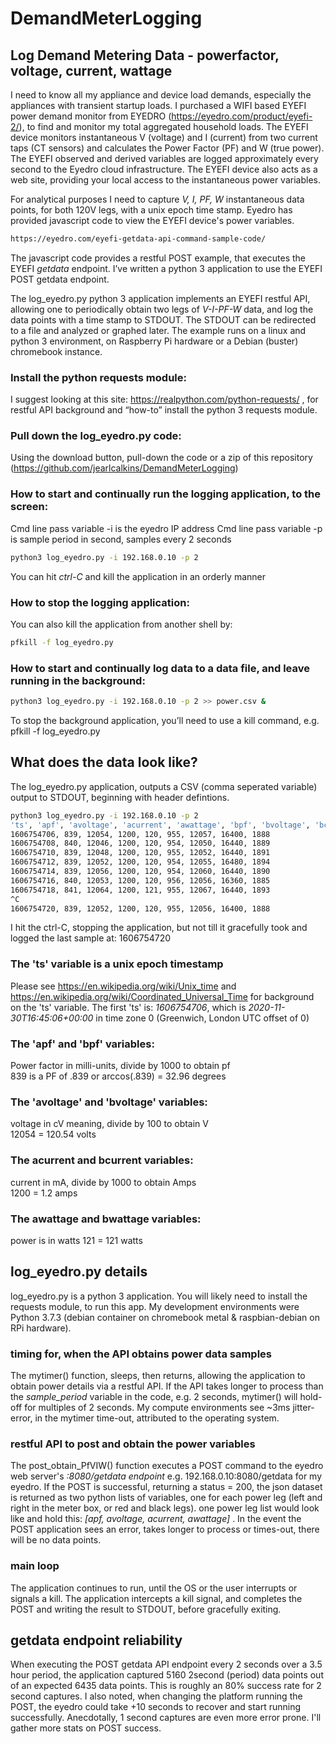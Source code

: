# DemandMeterLogging
## Log Demand Metering Data - powerfactor, voltage, current, wattage

I need to know all my appliance and device load demands, especially the appliances with transient startup loads. I purchased a WIFI based EYEFI power demand monitor from EYEDRO (https://eyedro.com/product/eyefi-2/), to find and monitor my total aggregated household loads. The EYEFI device monitors instantaneous V (voltage) and I (current) from two current taps (CT sensors) and calculates the Power Factor (PF) and W (true power). The EYEFI observed and derived variables are logged approximately every second to the Eyedro cloud infrastructure. The EYEFI device also acts as a web site, providing your local access to the instantaneous power variables.

For analytical purposes I need to capture *V, I, PF, W* instantaneous data points, for both 120V legs, with a unix epoch time stamp. Eyedro has provided javascript code to view the EYEFI device's power variables.
```bash
https://eyedro.com/eyefi-getdata-api-command-sample-code/ 
```

The javascript code provides a restful POST example, that executes the EYEFI *getdata* endpoint. I’ve written a python 3 application to use the EYEFI POST getdata endpoint.

The log_eyedro.py python 3 application implements an EYEFI restful API, allowing one to periodically obtain two legs of *V-I-PF-W* data, and log the data points with a time stamp to STDOUT. The STDOUT can be redirected to a file and analyzed or graphed later. The example runs on a linux and python 3 environment, on Raspberry Pi hardware or a Debian (buster) chromebook instance.
 
### Install the python requests module:
I suggest looking at this site: https://realpython.com/python-requests/ , for restful API background and “how-to” install the python 3 requests module.

### Pull down the log_eyedro.py code:
Using the download button, pull-down the code or a zip of this repository (https://github.com/jearlcalkins/DemandMeterLogging)

### How to start and continually run the logging application, to the screen:

Cmd line pass variable -i is the eyedro IP address
Cmd line pass variable -p is sample period in second, samples every 2 seconds
```bash
python3 log_eyedro.py -i 192.168.0.10 -p 2
```
You can hit *ctrl-C* and kill the application in an orderly manner

### How to stop the logging application:

You can also kill the application from another shell by:
```bash
pfkill -f log_eyedro.py
```

### How to start and continually log data to a data file, and leave running in the background:
```bash
python3 log_eyedro.py -i 192.168.0.10 -p 2 >> power.csv &
```
To stop the background application, you’ll need to use a kill command, e.g. pfkill -f log_eyedro.py

## What does the data look like?
The log_eyedro.py application, outputs a CSV (comma seperated variable) output to STDOUT, beginning with header defintions.

```bash
python3 log_eyedro.py -i 192.168.0.10 -p 2
'ts', 'apf', 'avoltage', 'acurrent', 'awattage', 'bpf', 'bvoltage', 'bcurrent', 'bwattage'
1606754706, 839, 12054, 1200, 120, 955, 12057, 16400, 1888
1606754708, 840, 12046, 1200, 120, 954, 12050, 16440, 1889
1606754710, 839, 12048, 1200, 120, 955, 12052, 16440, 1891
1606754712, 839, 12052, 1200, 120, 954, 12055, 16480, 1894
1606754714, 839, 12056, 1200, 120, 954, 12060, 16440, 1890
1606754716, 840, 12053, 1200, 120, 956, 12056, 16360, 1885
1606754718, 841, 12064, 1200, 121, 955, 12067, 16440, 1893
^C
1606754720, 839, 12052, 1200, 120, 955, 12056, 16400, 1888
```
I hit the ctrl-C, stopping the application, but not till it gracefully took and logged the last sample at: 1606754720

### The 'ts' variable is a unix epoch timestamp
Please see https://en.wikipedia.org/wiki/Unix_time and https://en.wikipedia.org/wiki/Coordinated_Universal_Time for background on the 'ts' variable. The first 'ts' is: *1606754706*, which is *2020-11-30T16:45:06+00:00* in time zone 0 (Greenwich, London UTC offset of 0)

### The 'apf' and 'bpf' variables:
Power factor in milli-units, divide by 1000 to obtain pf  
839 is a PF of .839 or arccos(.839) = 32.96 degrees

### The 'avoltage' and 'bvoltage' variables:
voltage in cV meaning, divide by 100 to obtain V  
12054 = 120.54 volts

### The acurrent and bcurrent variables:
current in mA, divide by 1000 to obtain Amps  
1200 = 1.2 amps

### The awattage and bwattage variables:
power is in watts
121 = 121 watts 

## log_eyedro.py details

log_eyedro.py is a python 3 application. You will likely need to install the requests module, to run this app. My development environments were Python 3.7.3 (debian container on chromebook metal & raspbian-debian on RPi hardware).  

### timing for, when the API obtains power data samples
The mytimer() function, sleeps, then returns, allowing the application to obtain power details via a restful API. If the API takes longer to process than the *sample_period* variable in the code, e.g. 2 seconds, mytimer() will hold-off for multiples of 2 seconds. My compute environments see ~3ms jitter-error, in the mytimer time-out, attributed to the operating system.

### restful API to post and obtain the power variables
The post_obtain_PfVIW() function executes a POST command to the eyedro web server's *:8080/getdata endpoint* e.g. 192.168.0.10:8080/getdata for my eyedro. If the POST is successful, returning a status = 200, the json dataset is returned as two python lists of variables, one for each power leg (left and right in the meter box, or red and black legs). one power leg list would look like and hold this: *[apf, avoltage, acurrent, awattage]* . In the event the POST application sees an error, takes longer to process or times-out, there will be no data points.

### main loop
The application continues to run, until the OS or the user interrupts or signals a kill. The application intercepts a kill signal, and completes the POST and writing the result to STDOUT, before gracefully exiting.

## getdata endpoint reliability
When executing the POST getdata API endpoint every 2 seconds over a 3.5 hour period, the application captured 5160 2second (period) data points out of an expected 6435 data points. This is roughly an 80% success rate for 2 second captures. I also noted, when changing the platform running the POST, the eyedro could take +10 seconds to recover and start running successfully. Anecdotally, 1 second captures are even more error prone. I'll gather more stats on POST success.
